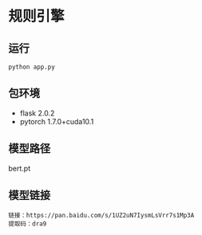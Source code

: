# 规则引擎

## 运行

```shell
python app.py
```

## 包环境

+ flask 2.0.2
+ pytorch 1.7.0+cuda10.1

## 模型路径

bert.pt

## 模型链接

```text
链接：https://pan.baidu.com/s/1UZ2uN7IysmLsVrr7s1Mp3A
提取码：dra9
```
